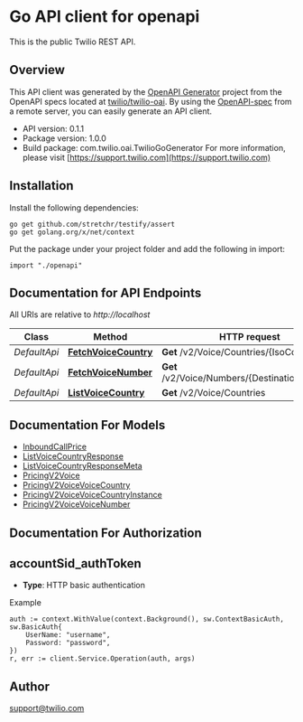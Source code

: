 # Go API client for openapi

This is the public Twilio REST API.

## Overview
This API client was generated by the [OpenAPI Generator](https://openapi-generator.tech) project from the OpenAPI specs located at [twilio/twilio-oai](https://github.com/twilio/twilio-oai/tree/main/spec).  By using the [OpenAPI-spec](https://www.openapis.org/) from a remote server, you can easily generate an API client.

- API version: 0.1.1
- Package version: 1.0.0
- Build package: com.twilio.oai.TwilioGoGenerator
For more information, please visit [https://support.twilio.com](https://support.twilio.com)

## Installation

Install the following dependencies:

```shell
go get github.com/stretchr/testify/assert
go get golang.org/x/net/context
```

Put the package under your project folder and add the following in import:

```golang
import "./openapi"
```

## Documentation for API Endpoints

All URIs are relative to *http://localhost*

Class | Method | HTTP request | Description
------------ | ------------- | ------------- | -------------
*DefaultApi* | [**FetchVoiceCountry**](docs/DefaultApi.md#fetchvoicecountry) | **Get** /v2/Voice/Countries/{IsoCountry} | 
*DefaultApi* | [**FetchVoiceNumber**](docs/DefaultApi.md#fetchvoicenumber) | **Get** /v2/Voice/Numbers/{DestinationNumber} | 
*DefaultApi* | [**ListVoiceCountry**](docs/DefaultApi.md#listvoicecountry) | **Get** /v2/Voice/Countries | 


## Documentation For Models

 - [InboundCallPrice](docs/InboundCallPrice.md)
 - [ListVoiceCountryResponse](docs/ListVoiceCountryResponse.md)
 - [ListVoiceCountryResponseMeta](docs/ListVoiceCountryResponseMeta.md)
 - [PricingV2Voice](docs/PricingV2Voice.md)
 - [PricingV2VoiceVoiceCountry](docs/PricingV2VoiceVoiceCountry.md)
 - [PricingV2VoiceVoiceCountryInstance](docs/PricingV2VoiceVoiceCountryInstance.md)
 - [PricingV2VoiceVoiceNumber](docs/PricingV2VoiceVoiceNumber.md)


## Documentation For Authorization



## accountSid_authToken

- **Type**: HTTP basic authentication

Example

```golang
auth := context.WithValue(context.Background(), sw.ContextBasicAuth, sw.BasicAuth{
    UserName: "username",
    Password: "password",
})
r, err := client.Service.Operation(auth, args)
```


## Author

support@twilio.com

